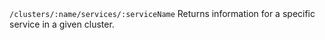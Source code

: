   <tr>
    <td>
<code>/clusters/:name/services/:serviceName</code>
    </td>
    <td>
Returns information for a specific service in a given cluster.
    </td>
  </tr>
